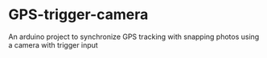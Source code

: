 # GPS-trigger-camera
An arduino project to synchronize GPS tracking with snapping photos using a camera with trigger input
